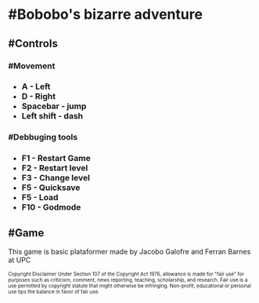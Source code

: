 <h1>#Bobobo's bizarre adventure</h1>

<h2>#Controls</h2>

<h3>#Movement<h3>

<ul>
  <li>A - Left</li>
  <li>D - Right</li>
  <li>Spacebar - jump</li>
  <li>Left shift - dash</li>
</ul> 

<h3>#Debbuging tools<h3>

<ul>
  <li>F1 - Restart Game</li>
  <li>F2 - Restart level</li>
  <li>F3 - Change level </li>
  <li>F5 - Quicksave</li>
  <li>F5 - Load</li>
  <li>F10 - Godmode</li>
</ul> 

<h2>#Game</h2>

This game is basic plataformer made by Jacobo Galofre and Ferran Barnes at UPC 

<font size="1">Copyright Disclaimer Under Section 107 of the Copyright Act 1976, allowance is made for "fair use" for purposes such as criticism, comment, news reporting, teaching, scholarship, and research. Fair use is a use permitted by copyright statute that might otherwise be infringing. Non-profit, educational or personal use tips the balance in favor of fair use.</font>